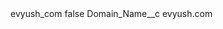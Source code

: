 <?xml version="1.0" encoding="UTF-8"?>
<CustomMetadata xmlns="http://soap.sforce.com/2006/04/metadata" xmlns:xsi="http://www.w3.org/2001/XMLSchema-instance" xmlns:xsd="http://www.w3.org/2001/XMLSchema">
    <label>evyush_com</label>
    <protected>false</protected>
    <values>
        <field>Domain_Name__c</field>
        <value xsi:type="xsd:string">evyush.com</value>
    </values>
</CustomMetadata>
